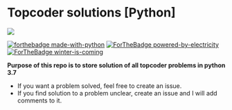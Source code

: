 # Topcoder solutions [Python]

![](https://github.com/lokeshh/topcoder_sol/workflows/BasicTest/badge.svg)

[![forthebadge made-with-python](http://ForTheBadge.com/images/badges/made-with-python.svg)](https://www.python.org/)
[![ForTheBadge powered-by-electricity](http://ForTheBadge.com/images/badges/powered-by-electricity.svg)](http://ForTheBadge.com)
[![ForTheBadge winter-is-coming](http://ForTheBadge.com/images/badges/winter-is-coming.svg)](http://ForTheBadge.com)




**Purpose of this repo is to store solution of all topcoder problems in python 3.7**

- If you want a problem solved, feel free to create an issue.
- If you find solution to a problem unclear, create an issue and I will add comments to it.

